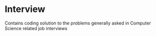 # Interview
Contains coding solution to the problems generally asked in Computer Science related job interviews
